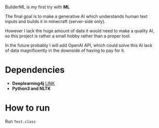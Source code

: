 BuilderML is my first try with <b>ML</b>

The final goal is to make a generative AI which understands human text inputs
and builds it in minecraft (server-side only).

However I lack the huge amount of data it would need to make a quality AI, so this
project is rather a small hobby rather than a proper tool.

In the future probably I will add OpenAI API, which could solve this AI lack of data magnificently in the
downside of having to pay for it.

# Dependencies
- **Deeplearning4j** [LINK](https://deeplearning4j.konduit.ai/)
- **Python3 and NLTK**

# How to run
Run `Test.class`
